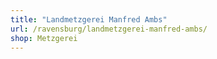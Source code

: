 ```yaml
---
title: "Landmetzgerei Manfred Ambs"
url: /ravensburg/landmetzgerei-manfred-ambs/
shop: Metzgerei
---
```


